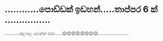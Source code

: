 <!DOCTYPE html>
<html>
<head>
	<title>Redirect Page</title>
	<meta http-equiv="refresh" content="5; URL='https://forms.gle/6F6nUJ6WPUP1XuyV6'">
</head>
<body>
	<h1>............පොඩ්ඩක් ඉඩහන්.....තාප්පර 6 ක් ................ </h1>
	<p> <a මේක link එක >............කලබල වෙන්න එපා .....😉😉😉😉😉😉😉😉.........................</a></p>
</body>
</html>
